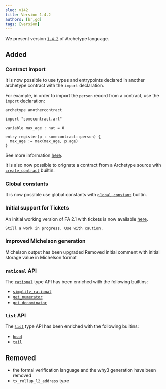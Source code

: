 ```yaml
---
slug: v142
title: Version 1.4.2
authors: [br,gd]
tags: [version]
---
```


We present version [`1.4.2`](/docs/installation) of Archetype language.

## Added

### Contract import

It is now possible to use types and entrypoints declared in another archetype contract with the `import` declaration.

<!--truncate-->

For example, in order to import the `person` record from a contract, use the `import` declaration:
```archetype {3,7}
archetype anothercontract

import "somecontract.arl"

variable max_age : nat = 0

entry register(p : somecontract::person) {
  max_age := max(max_age, p.age)
}
```

See more information [here](/docs/reference/declarations/external-contract).

It is also now possible to orignate a contract from a Archetype source with [`create_contract`](/docs/reference/expressions/builtins#create_contract(handler,%20delegator,%20amount,%20init)) builtin.

### Global constants

It is now possible use global constants with [`global_constant`](/docs/reference/expressions/builtins#global_constant<T>(hash)) builtin.

### Initial support for Tickets

An initial working version of FA 2.1 with tickets is now available [here](https://github.com/completium/archetype-fa2.1).

```warning
Still a work in progress. Use with caution.
```

### Improved Michelson generation

Michelson output has been upgraded
Removed initial comment with initial storage value in Michelson format

### `rational` API

The [`rational`](/docs/reference/types#rational) type API has been enriched with the following builtins:
* [`simplify_rational`](/docs/reference/expressions/builtins#simplify_rational(r%20:%20rational))
* [`get_numerator`](/docs/reference/expressions/builtins#get_numerator(r%20:%20rational))
* [`get_denominator`](/docs/reference/expressions/builtins#get_denominator(r%20:%20rational))

### `list` API

The [`list`](/docs/reference/types#list<T>) type API has been enriched with the following builtins:
* [`head`](/docs/reference/expressions/builtins#head(l%20:%20list<T>,%20n%20:%20nat))
* [`tail`](/docs/reference/expressions/builtins#tail(l%20:%20list<T>,%20n%20:%20nat))

## Removed

* the formal verification language and the why3 generation have been removed
* `tx_rollup_l2_address` type

